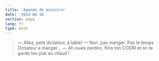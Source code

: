 ```yaml
---
title: 'Agenda de ministre'
date: '2014-06-18'
section: papa
lang: fr
type: post
---
```


> — Allez, petit dictateur, à table!
> — Non, pas manger. Pas le temps Dictateur a manger...
> — Ah ouais pardon, finis ton CODIR et on te garde ton plat au chaud !

